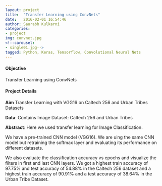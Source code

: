 ```yaml
---
layout: project
title:  "Transfer Learning using ConvNets"
date:   2016-02-01 16:54:46
author: Saurabh Kulkarni
categories:
- project
img: convnet.jpg
<!--carousel:
- single01.jpg-->
tagged: Python, Keras, Tensorflow, Convolutional Neural Nets
---
```

#### Objective
Transfer Learning using ConvNets

#### Project Details
**Aim** Transfer Learning with VGG16 on Caltech 256 and Urban Tribes Datasets

**Data**: Contains Image Dataset: Caltech 256 and Urban Tribes

**Abstract**:
Here we used transfer learning for Image Classification. 

We have a pre-trained CNN model (VGG16). We are uing the same CNN model but retraining the softmax layer and evaluating its performance on different datasets. 

We also evaluate the classification accuracy vs epochs and visualize the filters in first and last CNN layers. We got a highest train accuracy of 97.75% and test accuracy of 54.88% in the Caltech 256 dataset and a highest train accuracy of 90.91% and a test accuracy of 38.64% in the Urban Tribe Dataset.